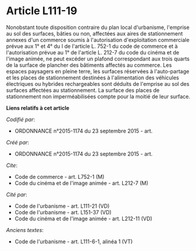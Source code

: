 # Article L111-19

Nonobstant toute disposition contraire du plan local d'urbanisme, l'emprise au sol des surfaces, bâties ou non, affectées aux
aires de stationnement annexes d'un commerce soumis à l'autorisation d'exploitation commerciale prévue aux 1° et 4° du I de
l'article L. 752-1 du code de commerce et à l'autorisation prévue au 1° de l'article L. 212-7 du code du cinéma et de l'image
animée, ne peut excéder un plafond correspondant aux trois quarts de la surface de plancher des bâtiments affectés au
commerce. Les espaces paysagers en pleine terre, les surfaces réservées à l'auto-partage et les places de stationnement
destinées à l'alimentation des véhicules électriques ou hybrides rechargeables sont déduits de l'emprise au sol des surfaces
affectées au stationnement. La surface des places de stationnement non imperméabilisées compte pour la moitié de leur
surface.

**Liens relatifs à cet article**

_Codifié par_:

  - ORDONNANCE n°2015-1174 du 23 septembre 2015 - art.

_Créé par_:

  - ORDONNANCE n°2015-1174 du 23 septembre 2015 - art.

_Cite_:

  - Code de commerce - art. L752-1 (M)
  - Code du cinéma et de l'image animée - art. L212-7 (M)

_Cité par_:

  - Code de l'urbanisme - art. L111-21 (VD)
  - Code de l'urbanisme - art. L151-37 (VD)
  - Code du cinéma et de l'image animée - art. L212-11 (VD)

_Anciens textes_:

  - Code de l'urbanisme - art. L111-6-1, alinéa 1 (VT)
